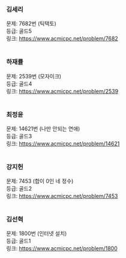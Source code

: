 ### 김세리
문제: 7682번 (틱택토) <br/>
등급: 골드5 <br/>
링크: https://www.acmicpc.net/problem/7682 <br/>
<br/>

### 하재률
문제: 2539번 (모자이크) <br/>
등급: 골드4 <br/>
링크: https://www.acmicpc.net/problem/2539 <br/>
<br/>

### 최정윤
문제: 14621번 (나만 안되는 연애) <br/>
등급: 골드3 <br/>
링크: https://www.acmicpc.net/problem/14621 <br/>
<br/>

### 강지헌
문제: 7453 (합이 0인 네 정수) <br/>
등급: 골드2 <br/>
링크: https://www.acmicpc.net/problem/7453 <br/>
<br/>

### 김선혁
문제: 1800번 (인터넷 설치) <br/>
등급: 골드1 <br/>
링크: https://www.acmicpc.net/problem/1800 <br/>
<br/>
